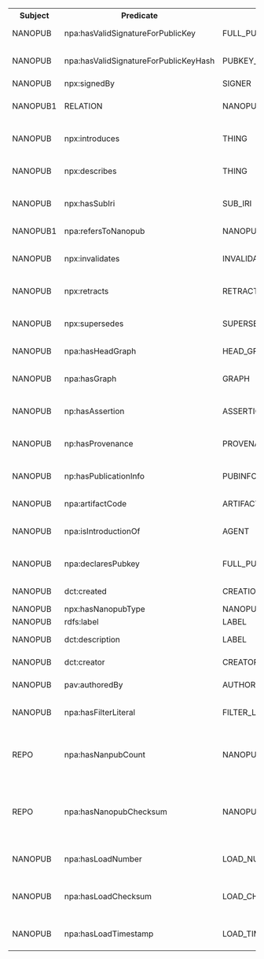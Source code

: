 <!DOCTYPE html>
<html lang=en>
<head>
<title>Admin Triple Table</title>
<meta charset="utf-8">
<link rel="stylesheet" href="/style.css">
</head>
<body>
<table>
<tr><th>Subject</th><th>Predicate</th><th>Object</th><th>Graph</th><th>Group</th><th>Comment</th></tr>
<tr><td>NANOPUB</td><td>npa:hasValidSignatureForPublicKey</td><td>FULL_PUBKEY</td><td>npa:graph</td><td>meta</td><td>full pubkey if signature is valid</td></tr>
<tr><td>NANOPUB</td><td>npa:hasValidSignatureForPublicKeyHash</td><td>PUBKEY_HASH</td><td>npa:graph</td><td>meta</td><td>hex-encoded SHA256 hash if signature is valid</td></tr>
<tr><td>NANOPUB</td><td>npx:signedBy</td><td>SIGNER</td><td>npa:graph</td><td>meta</td><td>ID of signer</td></tr>
<tr><td>NANOPUB1</td><td>RELATION</td><td>NANOPUB2</td><td>npa:networkGraph</td><td>meta</td><td>any inter-nanopub relation found in NANOPUB1</td></tr>
<tr><td>NANOPUB</td><td>npx:introduces</td><td>THING</td><td>npa:graph</td><td>meta</td><td>when such a triple is present in pubinfo of NANOPUB</td></tr>
<tr><td>NANOPUB</td><td>npx:describes</td><td>THING</td><td>npa:graph</td><td>meta</td><td>when such a triple is present in pubinfo of NANOPUB</td></tr>
<tr><td>NANOPUB</td><td>npx:hasSubIri</td><td>SUB_IRI</td><td>npa:graph</td><td>meta</td><td>for any IRI minted in the namespace of the NANOPUB</td></tr>
<tr><td>NANOPUB1</td><td>npa:refersToNanopub</td><td>NANOPUB2</td><td>npa:networkGraph</td><td>meta</td><td>generic inter-nanopub relation</td></tr>
<tr><td>NANOPUB</td><td>npx:invalidates</td><td>INVALIDATED_NANOPUB</td><td>npa:graph</td><td>meta</td><td>if the NANOPUB retracts or supersedes another nanopub</td></tr>
<tr><td>NANOPUB</td><td>npx:retracts</td><td>RETRACTED_NANOPUB</td><td>npa:graph</td><td>meta</td><td>if the NANOPUB retracts another nanopub</td></tr>
<tr><td>NANOPUB</td><td>npx:supersedes</td><td>SUPERSEDED_NANOPUB</td><td>npa:graph</td><td>meta</td><td>if the NANOPUB supersedes another nanopub</td></tr>
<tr><td>NANOPUB</td><td>npa:hasHeadGraph</td><td>HEAD_GRAPH</td><td>npa:graph</td><td>meta</td><td>direct link to the head graph of the NANOPUB</td></tr>
<tr><td>NANOPUB</td><td>npa:hasGraph</td><td>GRAPH</td><td>npa:graph</td><td>meta</td><td>generic link to all four graphs of the given NANOPUB</td></tr>
<tr><td>NANOPUB</td><td>np:hasAssertion</td><td>ASSERTION_GRAPH</td><td>npa:graph</td><td>meta</td><td>direct link to the assertion graph of the NANOPUB</td></tr>
<tr><td>NANOPUB</td><td>np:hasProvenance</td><td>PROVENANCE_GRAPH</td><td>npa:graph</td><td>meta</td><td>direct link to the provenance graph of the NANOPUB</td></tr>
<tr><td>NANOPUB</td><td>np:hasPublicationInfo</td><td>PUBINFO_GRAPH</td><td>npa:graph</td><td>meta</td><td>direct link to the pubinfo graph of the NANOPUB</td></tr>
<tr><td>NANOPUB</td><td>npa:artifactCode</td><td>ARTIFACT_CODE</td><td>npa:graph</td><td>meta</td><td>artifact code starting with 'RA...'</td></tr>
<tr><td>NANOPUB</td><td>npa:isIntroductionOf</td><td>AGENT</td><td>npa:graph</td><td>meta</td><td>linking intro nanopub to the agent it is introducing</td></tr>
<tr><td>NANOPUB</td><td>npa:declaresPubkey</td><td>FULL_PUBKEY</td><td>npa:graph</td><td>meta</td><td>full pubkey declared by the given intro NANOPUB</td></tr>
<tr><td>NANOPUB</td><td>dct:created</td><td>CREATION_DATE</td><td>npa:graph</td><td>meta</td><td>normalized creation timestamp</td></tr>
<tr><td>NANOPUB</td><td>npx:hasNanopubType</td><td>NANOPUB_TYPE</td><td>npa:graph</td><td>meta</td><td>type of NANOPUB</td></tr>
<tr><td>NANOPUB</td><td>rdfs:label</td><td>LABEL</td><td>npa:graph</td><td>meta</td><td>label of NANOPUB</td></tr>
<tr><td>NANOPUB</td><td>dct:description</td><td>LABEL</td><td>npa:graph</td><td>meta</td><td>description of NANOPUB</td></tr>
<tr><td>NANOPUB</td><td>dct:creator</td><td>CREATOR</td><td>npa:graph</td><td>meta</td><td>creator of NANOPUB (can be several)</td></tr>
<tr><td>NANOPUB</td><td>pav:authoredBy</td><td>AUTHOR</td><td>npa:graph</td><td>meta</td><td>author of NANOPUB (can be several)</td></tr>
<tr><td>NANOPUB</td><td>npa:hasFilterLiteral</td><td>FILTER_LITERAL</td><td>npa:graph</td><td>literal</td><td>auxiliary literal for filtering by type and pubkey in text repo</td></tr>
<tr><td>REPO</td><td>npa:hasNanpubCount</td><td>NANOPUB_COUNT</td><td>npa:graph</td><td>admin</td><td>number of nanopubs loaded (BUG: npa:hasNanpubCount should be npa:hasNanopubCount)</td></tr>
<tr><td>REPO</td><td>npa:hasNanopubChecksum</td><td>NANOPUB_CHECKSUM</td><td>npa:graph</td><td>admin</td><td>checksum of all loaded nanopubs (order-independent XOR checksum on trusty URIs in Base64 notation)</td></tr>
<tr><td>NANOPUB</td><td>npa:hasLoadNumber</td><td>LOAD_NUMBER</td><td>npa:graph</td><td>admin</td><td>the sequential number at which this NANOPUB was loaded</td></tr>
<tr><td>NANOPUB</td><td>npa:hasLoadChecksum</td><td>LOAD_CHECKSUM</td><td>npa:graph</td><td>admin</td><td>the checksum of all loaded nanopubs after loading the given NANOPUB</td></tr>
<tr><td>NANOPUB</td><td>npa:hasLoadTimestamp</td><td>LOAD_TIMESTAMP</td><td>npa:graph</td><td>admin</td><td>the time point at which this NANOPUB was loaded</td></tr>
</table>
</body>
</html>
